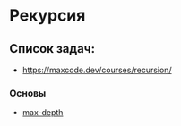 # Рекурсия

## Список задач:
 - https://maxcode.dev/courses/recursion/

### Основы
- [max-depth](1.max-depth.js)